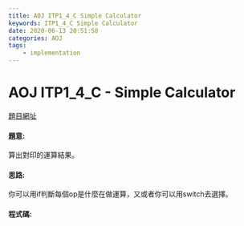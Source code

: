 ```yaml
---
title: AOJ ITP1_4_C Simple Calculator
keywords: ITP1_4_C Simple Calculator
date: 2020-06-13 20:51:58
categories: AOJ
tags:
    - implementation
---
```

# AOJ ITP1_4_C - Simple Calculator
[題目網址](https://onlinejudge.u-aizu.ac.jp/courses/lesson/2/ITP1/4/ITP1_4_C)

#### 題意:
算出對印的運算結果。

<!-- more -->
#### 思路:
你可以用if判斷每個op是什麼在做運算，又或者你可以用switch去選擇。

#### 程式碼:
<script src="https://gist.github.com/Daviswww/e0068e280fdf1be4df234e1eca65af92.js"></script>